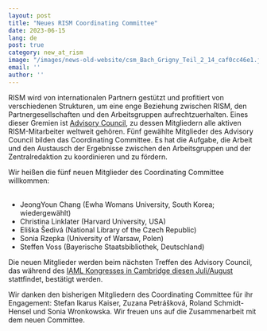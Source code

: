 ```yaml
---
layout: post
title: "Neues RISM Coordinating Committee"
date: 2023-06-15
lang: de
post: true
category: new_at_rism
image: "/images/news-old-website/csm_Bach_Grigny_Teil_2_14_caf0cc46e1.jpg"
email: ''
author: ''
---
```


RISM wird von internationalen Partnern gestützt und profitiert von verschiedenen Strukturen, um eine enge Beziehung zwischen RISM, den Partnergesellschaften und den Arbeitsgruppen aufrechtzuerhalten. Eines dieser Gremien ist [Advisory Council](/organization.html), zu dessen Mitgliedern alle aktiven RISM-Mitarbeiter weltweit gehören. Fünf gewählte Mitglieder des Advisory Council bilden das Coordinating Committee. Es hat die Aufgabe, die Arbeit und den Austausch der Ergebnisse zwischen den Arbeitsgruppen und der Zentralredaktion zu koordinieren und zu fördern.  

Wir heißen die fünf neuen Mitglieder des Coordinating Committee willkommen:  
&nbsp;  
- JeongYoun Chang (Ewha Womans University, South Korea; wiedergewählt)  
- Christina Linklater (Harvard University, USA)  
- Eliška Šedivá (National Library of the Czech Republic)  
- Sonia Rzepka (University of Warsaw, Polen)  
- Steffen Voss (Bayerische Staatsbibliothek, Deutschland)  

Die neuen Mitglieder werden beim nächsten Treffen des Advisory Council, das während des [IAML Kongresses in Cambridge diesen Juli/August](/publications/iaml-congresses/2023.html) stattfindet, bestätigt werden.  

Wir danken den bisherigen Mitgliedern des Coordinating Committee für ihr Engagement: Stefan Ikarus Kaiser, Zuzana Petrášková, Roland Schmidt-Hensel und Sonia Wronkowska. Wir freuen uns auf die Zusammenarbeit mit dem neuen Committee.  
